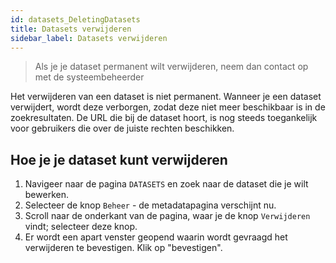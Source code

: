```yaml
---
id: datasets_DeletingDatasets
title: Datasets verwijderen 
sidebar_label: Datasets verwijderen 
---
```

>Als je je dataset permanent wilt verwijderen, neem dan contact op met de systeembeheerder 

Het verwijderen van een dataset is niet permanent. Wanneer je een dataset verwijdert, wordt deze verborgen, zodat deze niet meer beschikbaar is in de zoekresultaten. De URL die bij de dataset hoort, is nog steeds toegankelijk voor gebruikers die over de juiste rechten beschikken.


## Hoe je je dataset kunt verwijderen 
1. Navigeer naar de pagina `DATASETS` en zoek naar de dataset die je wilt bewerken. 
2. Selecteer de knop `Beheer` - de metadatapagina verschijnt nu. 
3. Scroll naar de onderkant van de pagina, waar je de knop `Verwijderen` vindt; selecteer deze knop. 
4. Er wordt een apart venster geopend waarin wordt gevraagd het verwijderen te bevestigen. Klik op "bevestigen".